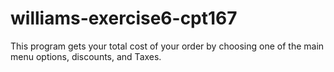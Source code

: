 # williams-exercise6-cpt167
This program gets your total cost of your order by choosing one of the main menu options, discounts, and Taxes.
